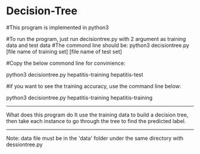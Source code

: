 # Decision-Tree
#This program is implemented in python3

#To run the program, just run decisiontree.py with 2 argument as training data and test data
#The commond line should be: python3 decisiontree.py [file name of training set] [file name of test set]

#Copy the below commond line for convinience:

python3 decisiontree.py hepatitis-training hepatitis-test

#if you want to see the training accuracy, use the command line below:

python3 decisiontree.py hepatitis-training hepatitis-training


------------------------------------------
What does this program do
It use the training data to build a decision tree, then take each instance to go through the tree to find the predicted label.

----------------
Note: data file must be in the 'data' folder under the same directory with dessiontree.py
